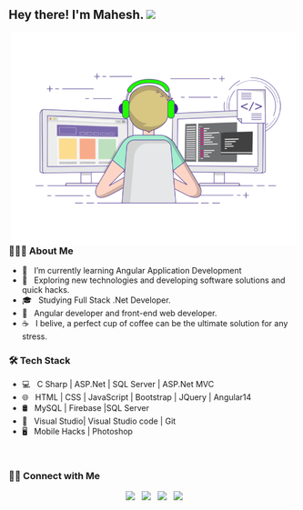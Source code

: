 <h2> Hey there! I'm Mahesh. <img src="https://github.com/souvikguria98/souvikguria98/blob/master/Hi.gif" width="25"></h2>
<img align="right" alt="GIF" src="https://raw.githubusercontent.com/devSouvik/devSouvik/master/gif3.gif" width="500"/>

<h3> 👨🏻‍💻 About Me </h3>

- 🔭 &nbsp; I’m currently learning Angular Application Development
- 🤔 &nbsp; Exploring new technologies and developing software solutions and quick hacks.
- 🎓 &nbsp; Studying Full Stack .Net Developer.
- 💼 &nbsp; Angular developer and front-end web developer.
- ☕ &nbsp; I belive, a perfect cup of coffee can be the ultimate solution for any stress. 

<h3>🛠 Tech Stack</h3>

- 💻 &nbsp; C Sharp | ASP.Net | SQL Server | ASP.Net MVC  
- 🌐 &nbsp;  HTML | CSS | JavaScript | Bootstrap | JQuery | Angular14
- 🛢 &nbsp; MySQL | Firebase |SQL Server
- 🔧 &nbsp; Visual Studio| Visual Studio code | Git
- 🖥 &nbsp; Mobile Hacks | Photoshop

<br>


<h3> 🤝🏻 Connect with Me </h3>

<p align="center">
&nbsp; <a href="https://twitter.com/maheshlawande" target="_blank" rel="noopener noreferrer"><img src="https://img.icons8.com/plasticine/100/000000/twitter.png" width="50" /></a>  
&nbsp; <a href="https://www.instagram.com/maheshlawande/" target="_blank" rel="noopener noreferrer"><img src="https://img.icons8.com/plasticine/100/000000/instagram-new.png" width="50" /></a>  
&nbsp; <a href="https://www.linkedin.com/" target="_blank" rel="noopener noreferrer"><img src="https://img.icons8.com/plasticine/100/000000/linkedin.png" width="50" /></a>
&nbsp; <a href="mailto:lawande.mahesh@gmail.com" target="_blank" rel="noopener noreferrer"><img src="https://img.icons8.com/plasticine/100/000000/gmail.png"  width="50" /></a>
</p>
